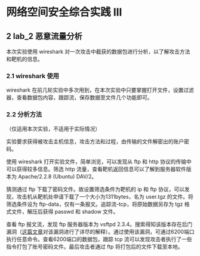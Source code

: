 # 网络空间安全综合实践 III

## 2 lab_2 恶意流量分析

本次实验使用 wireshark 对一次攻击中截获的数据包进行分析，以了解攻击方法和靶机的信息。

### 2.1 wireshark 使用

wireshark 在前几轮实验中多次用到，在本次实验中只要掌握打开文件，设置过滤器，查看数据包内容，跟踪流，保存数据至文件几个功能即可。

### 2.2 分析方法

（仅适用本次实验，不适用于实际情况）  

实验要求获得被攻击主机信息，攻击方法和过程，由传输的文件解密出的账户密码。

使用 wireshark 打开实验文件，简单浏览，可以发现从 ftp 和 http 协议的传输中可以获得较多信息。筛选 http 流量，查看靶机返回信息可以了解到服务器软件版本为 Apache/2.2.8 (Ubuntu) DAV/2。

猜测通过 ftp 下载了密码文件。故设置筛选条件为靶机的 ip 和 ftp 协议，可以发现，攻击机从靶机处申请下载了一个大小为1311bytes，名为 user.tgz 的文件。将筛选条件设为 ftp-data，仅有一条报文。追踪流-tcp，将原始数据另存为 tgz 格式文件，解压后获得 passwd 和 shadow 文件。

查看 ftp 报文流，发现 ftp 服务器版本为 vsftpd 2.3.4。搜索得知该版本存在后门漏洞（[这篇文章](https://subscription.packtpub.com/book/networking_and_servers/9781786463166/1/ch01lvl1sec18/vulnerability-analysis-of-vsftpd-2-3-4-backdoor)对该漏洞进行了详尽的解释）。通过使用该漏洞，可通过6200端口执行任意命令。查看6200端口的数据包，跟踪 tcp 流可以发现攻击者执行了一些指令打包了账号密码文件。最后攻击者通过 ftp 将打包后的文件下载至本地。
